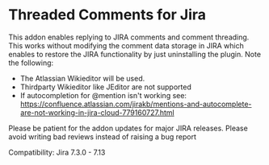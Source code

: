 # Threaded Comments for Jira

This addon enables replying to JIRA comments and comment threading.
This works without modifying the comment data storage in JIRA which enables to restore the JIRA functionality by just uninstalling the plugin.
Note the following:

- The Atlassian Wikieditor will be used.
- Thirdparty Wikieditor like JEditor are not supported
- If autocompletion for @mention isn't working see: https://confluence.atlassian.com/jirakb/mentions-and-autocomplete-are-not-working-in-jira-cloud-779160727.html

Please be patient for the addon updates for major JIRA releases.
Please avoid writing bad reviews instead of raising a bug report

Compatibility: Jira 7.3.0 - 7.13